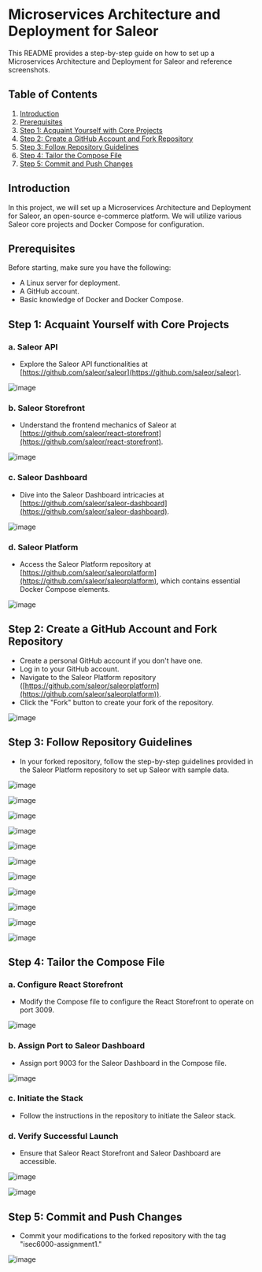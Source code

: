 # Microservices Architecture and Deployment for Saleor

This README provides a step-by-step guide on how to set up a Microservices Architecture and Deployment for Saleor and reference screenshots. 

## Table of Contents

1. [Introduction](#introduction)
2. [Prerequisites](#prerequisites)
3. [Step 1: Acquaint Yourself with Core Projects](#step-1-acquaint-yourself-with-core-projects)
4. [Step 2: Create a GitHub Account and Fork Repository](#step-2-create-a-github-account-and-fork-repository)
5. [Step 3: Follow Repository Guidelines](#step-3-follow-repository-guidelines)
6. [Step 4: Tailor the Compose File](#step-4-tailor-the-compose-file)
7. [Step 5: Commit and Push Changes](#step-5-commit-and-push-changes)

## Introduction

In this project, we will set up a Microservices Architecture and Deployment for Saleor, an open-source e-commerce platform. We will utilize various Saleor core projects and Docker Compose for configuration.

## Prerequisites

Before starting, make sure you have the following:

- A Linux server for deployment.
- A GitHub account.
- Basic knowledge of Docker and Docker Compose.

## Step 1: Acquaint Yourself with Core Projects

### a. Saleor API

- Explore the Saleor API functionalities at [https://github.com/saleor/saleor](https://github.com/saleor/saleor).

![image](https://github.com/amna74/isec6000-assignment1-task2/assets/64349999/71154e37-cacc-40fb-b84a-3a97467349ac)


### b. Saleor Storefront

- Understand the frontend mechanics of Saleor at [https://github.com/saleor/react-storefront](https://github.com/saleor/react-storefront).

![image](https://github.com/amna74/isec6000-assignment1-task2/assets/64349999/9e8d6e7f-b431-4ef4-b13d-43c8a2328e04)


### c. Saleor Dashboard

- Dive into the Saleor Dashboard intricacies at [https://github.com/saleor/saleor-dashboard](https://github.com/saleor/saleor-dashboard).

![image](https://github.com/amna74/isec6000-assignment1-task2/assets/64349999/44420aea-7cb8-4ce4-b736-de42f3099068)


### d. Saleor Platform

- Access the Saleor Platform repository at [https://github.com/saleor/saleorplatform](https://github.com/saleor/saleorplatform), which contains essential Docker Compose elements.

![image](https://github.com/amna74/isec6000-assignment1-task2/assets/64349999/3c1466f4-2b6c-4ff3-b1e6-f59833be4aec)


## Step 2: Create a GitHub Account and Fork Repository

- Create a personal GitHub account if you don't have one.
- Log in to your GitHub account.
- Navigate to the Saleor Platform repository ([https://github.com/saleor/saleorplatform](https://github.com/saleor/saleorplatform)).
- Click the "Fork" button to create your fork of the repository.

![image](https://github.com/amna74/isec6000-assignment1-task2/assets/64349999/f059f6cf-3661-4871-8b4a-9620e692dae5)


## Step 3: Follow Repository Guidelines

- In your forked repository, follow the step-by-step guidelines provided in the Saleor Platform repository to set up Saleor with sample data.

![image](https://github.com/amna74/isec6000-assignment1-task2/assets/64349999/e9c248d3-17e3-4daa-981f-96b021e06dcb)


![image](https://github.com/amna74/isec6000-assignment1-task2/assets/64349999/b765e0de-d1b3-4ea0-9576-a8e8fff4a9f0)

![image](https://github.com/amna74/isec6000-assignment1-task2/assets/64349999/2cdf25de-0c9a-41b8-8ae0-f0c140f65457)

![image](https://github.com/amna74/isec6000-assignment1-task2/assets/64349999/6e5880fe-e266-42e1-9fa0-a1a5b603f47a)

![image](https://github.com/amna74/isec6000-assignment1-task2/assets/64349999/81c7e572-14df-4059-bbf9-beab517baf57)

![image](https://github.com/amna74/isec6000-assignment1-task2/assets/64349999/25788662-3096-4b5e-8ddc-16cca06916cc)

![image](https://github.com/amna74/isec6000-assignment1-task2/assets/64349999/4a10c1a7-5719-41f9-bfd6-310bf0baa504)


![image](https://github.com/amna74/isec6000-assignment1-task2/assets/64349999/8e042ed4-2a36-4778-bad3-67a8be6992e1)

![image](https://github.com/amna74/isec6000-assignment1-task2/assets/64349999/91f9b6d9-73c5-459a-b9e9-de9fa826bbb8)

![image](https://github.com/amna74/isec6000-assignment1-task2/assets/64349999/6a7d9e86-804c-4661-9e00-8510420cd30a)

![image](https://github.com/amna74/isec6000-assignment1-task2/assets/64349999/29475c4c-abca-4bd2-9f20-627050a4070d)



## Step 4: Tailor the Compose File

### a. Configure React Storefront

- Modify the Compose file to configure the React Storefront to operate on port 3009.

![image](https://github.com/amna74/isec6000-assignment1-task2/assets/64349999/5133648f-090a-46c9-b392-99c283068557)


### b. Assign Port to Saleor Dashboard

- Assign port 9003 for the Saleor Dashboard in the Compose file.

![image](https://github.com/amna74/isec6000-assignment1-task2/assets/64349999/18934f42-dcfa-43a5-b848-2b53be4805ac)


### c. Initiate the Stack

- Follow the instructions in the repository to initiate the Saleor stack.


### d. Verify Successful Launch

- Ensure that Saleor React Storefront and Saleor Dashboard are accessible.

![image](https://github.com/amna74/isec6000-assignment1-task2/assets/64349999/1712b293-0063-42bf-86d1-3b64ec142148)

![image](https://github.com/amna74/isec6000-assignment1-task2/assets/64349999/ff8945bb-c6fe-4277-aa37-b3f32e6a870d)

## Step 5: Commit and Push Changes

- Commit your modifications to the forked repository with the tag "isec6000-assignment1."

![image](https://github.com/amna74/isec6000-assignment1-task2/assets/64349999/89cd8cb2-e53f-4bf5-966d-47f0ad4eac4d)




